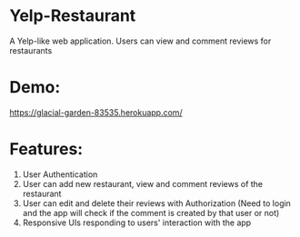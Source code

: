 # Yelp-Restaurant
A Yelp-like web application. Users can view and comment reviews for restaurants

# Demo:
https://glacial-garden-83535.herokuapp.com/

# Features:
1. User Authentication
2. User can add new restaurant, view and comment reviews of the restaurant
3. User can edit and delete their reviews with Authorization (Need to login and the app will check if the comment is created by that user or not)
4. Responsive UIs responding to users' interaction with the app
